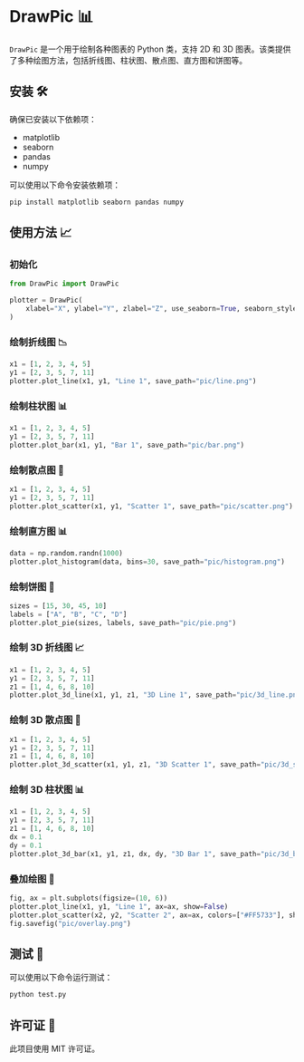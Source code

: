 # DrawPic 📊

`DrawPic` 是一个用于绘制各种图表的 Python 类，支持 2D 和 3D 图表。该类提供了多种绘图方法，包括折线图、柱状图、散点图、直方图和饼图等。

## 安装 🛠️

确保已安装以下依赖项：

- matplotlib
- seaborn
- pandas
- numpy

可以使用以下命令安装依赖项：

```bash
pip install matplotlib seaborn pandas numpy
```

## 使用方法 📈

### 初始化

```python
from DrawPic import DrawPic

plotter = DrawPic(
    xlabel="X", ylabel="Y", zlabel="Z", use_seaborn=True, seaborn_style="darkgrid"
)
```

### 绘制折线图 📉

```python
x1 = [1, 2, 3, 4, 5]
y1 = [2, 3, 5, 7, 11]
plotter.plot_line(x1, y1, "Line 1", save_path="pic/line.png")
```

### 绘制柱状图 📊

```python
x1 = [1, 2, 3, 4, 5]
y1 = [2, 3, 5, 7, 11]
plotter.plot_bar(x1, y1, "Bar 1", save_path="pic/bar.png")
```

### 绘制散点图 🔵

```python
x1 = [1, 2, 3, 4, 5]
y1 = [2, 3, 5, 7, 11]
plotter.plot_scatter(x1, y1, "Scatter 1", save_path="pic/scatter.png")
```

### 绘制直方图 📊

```python
data = np.random.randn(1000)
plotter.plot_histogram(data, bins=30, save_path="pic/histogram.png")
```

### 绘制饼图 🥧

```python
sizes = [15, 30, 45, 10]
labels = ["A", "B", "C", "D"]
plotter.plot_pie(sizes, labels, save_path="pic/pie.png")
```

### 绘制 3D 折线图 📈

```python
x1 = [1, 2, 3, 4, 5]
y1 = [2, 3, 5, 7, 11]
z1 = [1, 4, 6, 8, 10]
plotter.plot_3d_line(x1, y1, z1, "3D Line 1", save_path="pic/3d_line.png")
```

### 绘制 3D 散点图 🔵

```python
x1 = [1, 2, 3, 4, 5]
y1 = [2, 3, 5, 7, 11]
z1 = [1, 4, 6, 8, 10]
plotter.plot_3d_scatter(x1, y1, z1, "3D Scatter 1", save_path="pic/3d_scatter.png")
```

### 绘制 3D 柱状图 📊

```python
x1 = [1, 2, 3, 4, 5]
y1 = [2, 3, 5, 7, 11]
z1 = [1, 4, 6, 8, 10]
dx = 0.1
dy = 0.1
plotter.plot_3d_bar(x1, y1, z1, dx, dy, "3D Bar 1", save_path="pic/3d_bar.png")
```

### 叠加绘图 🔄

```python
fig, ax = plt.subplots(figsize=(10, 6))
plotter.plot_line(x1, y1, "Line 1", ax=ax, show=False)
plotter.plot_scatter(x2, y2, "Scatter 2", ax=ax, colors=["#FF5733"], show=False)
fig.savefig("pic/overlay.png")
```

## 测试 🧪

可以使用以下命令运行测试：

```bash
python test.py
```

## 许可证 📜

此项目使用 MIT 许可证。

